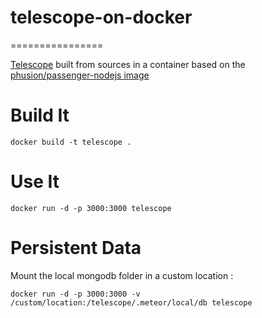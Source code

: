 # telescope-on-docker
================

[Telescope](https://github.com/TelescopeJS/Telescope) built from sources in a container based on the [phusion/passenger-nodejs image](https://registry.hub.docker.com/u/phusion/passenger-nodejs/)


Build It
=========

```
docker build -t telescope .
```

Use It
=======

```
docker run -d -p 3000:3000 telescope
```

Persistent Data
=======================

Mount the local mongodb folder in a custom location :

```
docker run -d -p 3000:3000 -v /custom/location:/telescope/.meteor/local/db telescope
```
